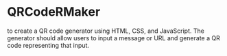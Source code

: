 # QRCodeRMaker
 to create a QR code generator using HTML, CSS, and JavaScript. The generator should allow users to input a message or URL and generate a QR code representing that input.
